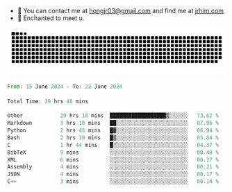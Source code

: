 - 📧 You can contact me at hongjr03@gmail.com and find me at [jrhim.com](https://jrhim.com/)
- 💜 Enchanted to meet u.

![snake_animation](https://raw.githubusercontent.com/hongjr03/hongjr03/output/github-contribution-grid-snake.svg)

<!--START_SECTION:waka-->

```rust
From: 15 June 2024 - To: 22 June 2024

Total Time: 39 hrs 48 mins

Other            29 hrs 18 mins  ██████████████████▒░░░░░░   73.62 %
Markdown         3 hrs 10 mins   ██░░░░░░░░░░░░░░░░░░░░░░░   07.96 %
Python           2 hrs 45 mins   █▓░░░░░░░░░░░░░░░░░░░░░░░   06.94 %
Bash             2 hrs 19 mins   █▒░░░░░░░░░░░░░░░░░░░░░░░   05.84 %
C                1 hr 44 mins    █░░░░░░░░░░░░░░░░░░░░░░░░   04.37 %
BibTeX           9 mins          ░░░░░░░░░░░░░░░░░░░░░░░░░   00.40 %
XML              6 mins          ░░░░░░░░░░░░░░░░░░░░░░░░░   00.27 %
Assembly         4 mins          ░░░░░░░░░░░░░░░░░░░░░░░░░   00.21 %
JSON             4 mins          ░░░░░░░░░░░░░░░░░░░░░░░░░   00.17 %
C++              3 mins          ░░░░░░░░░░░░░░░░░░░░░░░░░   00.14 %
```

<!--END_SECTION:waka-->
